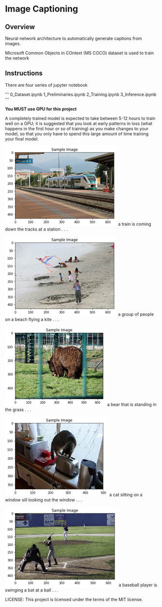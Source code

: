 [//]: # (Image References)

[image1]: ./images/Train_track.png "Image Caption"


[image2]: ./images/beach.png "Image Caption"

[image3]: ./images/bear.png "Image Caption"

[image4]: ./images/cat_window.png "Image Caption"

[image5]: ./images/baseball.png "Image Caption"


# Image Captioning

## Overview

Neural network architecture to automatically generate captions from images.

Microsoft Common Objects in COntext (MS COCO) dataset is used to train the network

## Instructions

There are four series of jupyter notebook

'''
0_Dataset.ipynb
1_Preliminaries.ipynb
2_Training.ipynb
3_Inference.ipynb
'''

**You MUST use GPU for this project**

A completely trained model is expected to take between 5-12 hours to train well on a GPU; it is suggested that you look at early patterns in loss (what happens in the first hour or so of training) as you make changes to your model, so that you only have to spend this large amount of time training your final model.

![Image Caption][image1]
a train is coming down the tracks at a station . . . 


![Image Caption][image2]
a group of people on a beach flying a kite . . .

![Image Caption][image3]
a bear that is standing in the grass . . .

![Image Caption][image4]
a cat sitting on a window sill looking out the window . . .

![Image Caption][image5]
a baseball player is swinging a bat at a ball . . . 


LICENSE: This project is licensed under the terms of the MIT license.
